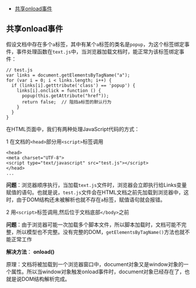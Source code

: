 * [共享onload事件](#onload事件)

## 共享onload事件

假设文档中存在多个`a`标签，其中有某个`a`标签的类名是`popup`，为这个标签绑定事件，事件处理函数在`text.js`中，当浏览器加载文档时，能正常为该标签绑定事件：
```
// test.js
var links = document.getElementsByTagName("a");
for (var i = 0; i < links.length; i++) {
  if (links[i].getttribute('class') == 'popup') {
    links[i].onclick = function () {
      popup(this.getAttribute("href"));
      return false;  // 阻挡a标签的默认行为
    }
  }
}
```

在HTML页面中，我们有两种处理JavaScript代码的方式：

1 在文档的`<head>`部分用`<script>`标签调用

```
<head>
<meta charset="UTF-8">
<script type="text/javascript" src="test.js"></script>
</head>
...
```
**问题**：浏览器顺序执行，当加载`text.js`文件时，浏览器会立即执行给Links变量赋值的语句。也就是说，`test.js`文件会在HTML文档之前先加载到浏览器中，这时，由于DOM结构还未被解析也就不存在`a`标签，赋值语句就会报错。

2 用`<script>`标签调用,然后位于文档底部`</body>`之前

**问题**：由于浏览器可能一次加载多个脚本文件，所以脚本加载时，文档可能不完整，所以模型也不完整。没有完整的DOM，`getElementsByTagName()`方法也就不能正常工作

**解决方法**： **onload()**

原理：文档将被加载到一个浏览器窗口中，document对象又是window对象的一个属性。所以当window对象触发onload事件时，document对象已经存在了，也就是说DOM结构解析完成。







